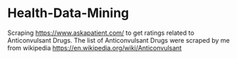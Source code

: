 # Health-Data-Mining
Scraping https://www.askapatient.com/ to get ratings related to Anticonvulsant Drugs. The list of Anticonvulsant Drugs were scraped by me from wikipedia https://en.wikipedia.org/wiki/Anticonvulsant
